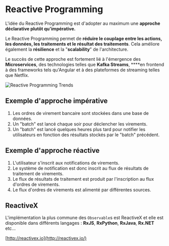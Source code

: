 # Reactive Programming

L'idée du Reactive Programming est d'adopter au maximum une **approche déclarative plutôt qu'impérative.**

Le Reactive Programming permet de **réduire le couplage entre les actions, les données, les traitements et le résultat des traitements**. Cela améliore également la **résilience** et la "**scalability**" de l'architecture.

Le succès de cette approche est fortement lié à l'émergence des **Microservices**, des technologies telles que **Kafka Streams**, ****en frontend à des frameworks tels qu'Angular et à des plateformes de streaming telles que Netflix.

![Reactive Programming Trends](../../.gitbook/assets/reactive-programming-trends.png)



## Exemple d'approche impérative

1. Les ordres de virement bancaire sont stockées dans une base de données.
2.  Un "batch" est lancé chaque soir pour déclencher les virements.
3. Un "batch" est lancé quelques heures plus tard pour notifier les utilisateurs en fonction des résultats stockés par le "batch" précédent.

## Exemple d'approche réactive

1. L'utilisateur s'inscrit aux notifications de virements.
2. Le système de notification est donc inscrit au flux de résultats de traitement de virements.
3. Le flux de résultats de traitement est produit par l'inscription au flux d'ordres de virements.
4. Le flux d'ordres de virements est alimenté par différentes sources.

## ReactiveX

L'implémentation la plus commune des `Observable`s est ReactiveX et elle est disponible dans différents langages : **RxJS**, **RxPython**, **RxJava**, **Rx.NET** etc...

[http://reactivex.io](http://reactivex.io/)

## 

